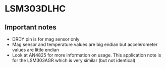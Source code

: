 # LSM303DLHC



## Important notes
* DRDY pin is for mag sensor only
* Mag sensor and temperature values are big endian but accelerometer values are little endian
* Look at AN4825 for more information on usage.  This application note is for the LSM303AGR which is very similar (but not identical)
